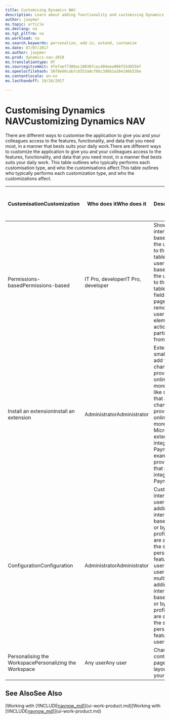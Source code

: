 ```yaml
---
title: Customising Dynamics NAV
description: Learn about adding functionality and customising Dynamics NAV.
author: jswymer
ms.topic: article
ms.devlang: na
ms.tgt_pltfrm: na
ms.workload: na
ms.search.keywords: personalize, add-in, extend, customize
ms.date: 07/07/2017
ms.author: jswymer
ms.prod: dynamics-nav-2018
ms.translationtype: HT
ms.sourcegitcommit: 4fefaef7380ac10836fcac404eea006f55d8556f
ms.openlocfilehash: 58f8e60cab7c6553a8cf6bc3d661a264186b53be
ms.contentlocale: en-nz
ms.lasthandoff: 10/16/2017

---
```

# <a name="customizing-dynamics-nav"></a><span data-ttu-id="03d66-103">Customising Dynamics NAV</span><span class="sxs-lookup"><span data-stu-id="03d66-103">Customizing Dynamics NAV</span></span>
<span data-ttu-id="03d66-104">There are different ways to customise the application to give you and your colleagues access to the features, functionality, and data that you need most, in a manner that bests suits your daily work.</span><span class="sxs-lookup"><span data-stu-id="03d66-104">There are different ways to customize the application to give you and your colleagues access to the features, functionality, and data that you need most, in a manner that bests suits your daily work.</span></span> <span data-ttu-id="03d66-105">This table outlines who typically performs each customisation type, and who the customisations affect.</span><span class="sxs-lookup"><span data-stu-id="03d66-105">This table outlines who typically performs each customization type, and who the customizations affect.</span></span>

| <span data-ttu-id="03d66-106">Customisation</span><span class="sxs-lookup"><span data-stu-id="03d66-106">Customization</span></span>   |<span data-ttu-id="03d66-107">Who does it</span><span class="sxs-lookup"><span data-stu-id="03d66-107">Who does it</span></span>|  <span data-ttu-id="03d66-108">Description</span><span class="sxs-lookup"><span data-stu-id="03d66-108">Description</span></span>  |  <span data-ttu-id="03d66-109">Who sees the changes</span><span class="sxs-lookup"><span data-stu-id="03d66-109">Who sees the changes</span></span>  |  <span data-ttu-id="03d66-110">More information</span><span class="sxs-lookup"><span data-stu-id="03d66-110">More information</span></span>  |
|-----------------|---|---------------|------------------------|--------------------|
|<span data-ttu-id="03d66-111">Permissions-based</span><span class="sxs-lookup"><span data-stu-id="03d66-111">Permissions-based</span></span>|<span data-ttu-id="03d66-112">IT Pro, developer</span><span class="sxs-lookup"><span data-stu-id="03d66-112">IT Pro, developer</span></span>|<span data-ttu-id="03d66-113">Show or hide user interface elements based on the licence or the user's permissions to the underlying tables.</span><span class="sxs-lookup"><span data-stu-id="03d66-113">Show or hide user interface elements based on the license or the user's permissions to the underlying tables.</span></span> <span data-ttu-id="03d66-114">All elements, fields, actions, and page parts, can be removed from the user’s view.</span><span class="sxs-lookup"><span data-stu-id="03d66-114">All elements, fields, actions, and page parts, can be removed from the user’s view.</span></span>|<span data-ttu-id="03d66-115">All users in all companies.</span><span class="sxs-lookup"><span data-stu-id="03d66-115">All users in all companies.</span></span>|[<span data-ttu-id="03d66-116">Removing Elements from the User Interface According to Permissions</span><span class="sxs-lookup"><span data-stu-id="03d66-116">Removing Elements from the User Interface According to Permissions</span></span>](https://msdn.microsoft.com/en-us/dynamics-nav/removing-elements-from-the-user-interface-according-to-permissions)|
|<span data-ttu-id="03d66-117">Install an extension</span><span class="sxs-lookup"><span data-stu-id="03d66-117">Install an extension</span></span>|<span data-ttu-id="03d66-118">Administrator</span><span class="sxs-lookup"><span data-stu-id="03d66-118">Administrator</span></span>|<span data-ttu-id="03d66-119">Extensions are like small applications that add functionality, change behaviour, provide access to new online services, and more.</span><span class="sxs-lookup"><span data-stu-id="03d66-119">Extensions are like small applications that add functionality, change behavior, provide access to new online services, and more.</span></span> <span data-ttu-id="03d66-120">For example, Microsoft provides an extension that provides integration with PayPal Payments Standard.</span><span class="sxs-lookup"><span data-stu-id="03d66-120">For example, Microsoft provides an extension that provides integration with PayPal Payments Standard.</span></span>|<span data-ttu-id="03d66-121">All users in all companies.</span><span class="sxs-lookup"><span data-stu-id="03d66-121">All users in all companies.</span></span>|[<span data-ttu-id="03d66-122">Customising Using Extensions</span><span class="sxs-lookup"><span data-stu-id="03d66-122">Customizing Using Extensions</span></span>](ui-extensions.md)|
|<span data-ttu-id="03d66-123">Configuration</span><span class="sxs-lookup"><span data-stu-id="03d66-123">Configuration</span></span>|<span data-ttu-id="03d66-124">Administrator</span><span class="sxs-lookup"><span data-stu-id="03d66-124">Administrator</span></span>| <span data-ttu-id="03d66-125">Customise the user interface for multiple users by adding/removing user interface elements based on permissions, or by customising a profile that the users are assigned to (using the same personlaisation features available to users).</span><span class="sxs-lookup"><span data-stu-id="03d66-125">Customize the user interface for multiple users by adding/removing user interface elements based on permissions, or by customizing a profile that the users are assigned to (using the same personlaization features available to users).</span></span>|<span data-ttu-id="03d66-126">All users of a profile.</span><span class="sxs-lookup"><span data-stu-id="03d66-126">All users of a profile.</span></span> |[<span data-ttu-id="03d66-127">Configuring the User Interface for Users</span><span class="sxs-lookup"><span data-stu-id="03d66-127">Configuring the User Interface for Users</span></span>](admin-configure-user-interface.md)|  
|<span data-ttu-id="03d66-128">Personalising the Workspace</span><span class="sxs-lookup"><span data-stu-id="03d66-128">Personalizing the Workspace</span></span>|<span data-ttu-id="03d66-129">Any user</span><span class="sxs-lookup"><span data-stu-id="03d66-129">Any user</span></span>|<span data-ttu-id="03d66-130">Change the layout and content of your pages.</span><span class="sxs-lookup"><span data-stu-id="03d66-130">Change the layout and content of your pages.</span></span>|<span data-ttu-id="03d66-131">User only.</span><span class="sxs-lookup"><span data-stu-id="03d66-131">User only.</span></span>|[<span data-ttu-id="03d66-132">Personalising Workspaces</span><span class="sxs-lookup"><span data-stu-id="03d66-132">Personalizing Workspaces</span></span>](ui-personalization-overview.md)|

## <a name="see-also"></a><span data-ttu-id="03d66-133">See Also</span><span class="sxs-lookup"><span data-stu-id="03d66-133">See Also</span></span>
<span data-ttu-id="03d66-134">[Working with [!INCLUDE[navnow_md](includes/navnow_md.md)]](ui-work-product.md)</span><span class="sxs-lookup"><span data-stu-id="03d66-134">[Working with [!INCLUDE[navnow_md](includes/navnow_md.md)]](ui-work-product.md)</span></span>  


